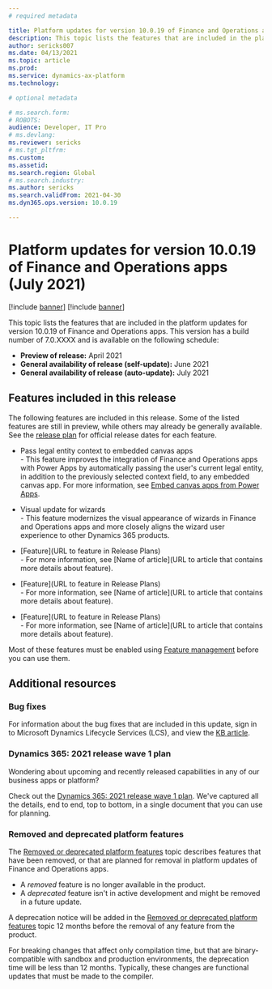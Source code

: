 ```yaml
---
# required metadata

title: Platform updates for version 10.0.19 of Finance and Operations apps (July 2021)
description: This topic lists the features that are included in the platform updates for version 10.0.19 of Finance and Operations apps.
author: sericks007
ms.date: 04/13/2021
ms.topic: article
ms.prod: 
ms.service: dynamics-ax-platform
ms.technology: 

# optional metadata

# ms.search.form: 
# ROBOTS: 
audience: Developer, IT Pro
# ms.devlang: 
ms.reviewer: sericks
# ms.tgt_pltfrm: 
ms.custom: 
ms.assetid:
ms.search.region: Global
# ms.search.industry: 
ms.author: sericks
ms.search.validFrom: 2021-04-30
ms.dyn365.ops.version: 10.0.19

---
```

# Platform updates for version 10.0.19 of Finance and Operations apps (July 2021)

[!include [banner](../includes/banner.md)]
[!include [banner](../includes/preview-banner.md)]

This topic lists the features that are included in the platform updates for version 10.0.19 of Finance and Operations apps. This version has a build number of 7.0.XXXX and is available on the following schedule:

- **Preview of release:** April 2021
- **General availability of release (self-update):** June 2021
- **General availability of release (auto-update):** July 2021

## Features included in this release

The following features are included in this release. Some of the listed features are still in preview, while others may already be generally available. See the [release plan](https://docs.microsoft.com/dynamics365-release-plan/2021wave1/finance-operations/finance-operations-crossapp-capabilities/planned-features) for official release dates for each feature.

-  Pass legal entity context to embedded canvas apps<br> - This feature improves the integration of Finance and Operations apps with Power Apps by automatically passing the user's current legal entity, in addition to the previously selected context field, to any embedded canvas app. For more information, see [Embed canvas apps from Power Apps](https://docs.microsoft.com/en-us/dynamics365/fin-ops-core/fin-ops/get-started/embed-power-apps?toc=/dynamics365/commerce/toc.json).

-  Visual update for wizards<br> - This feature modernizes the visual appearance of wizards in Finance and Operations apps and more closely aligns the wizard user experience to other Dynamics 365 products.

-  [Feature](URL to feature in Release Plans)<br>- For more information, see [Name of article](URL to article that contains more details about feature).

-  [Feature](URL to feature in Release Plans)<br>- For more information, see [Name of article](URL to article that contains more details about feature).

-  [Feature](URL to feature in Release Plans)<br>- For more information, see [Name of article](URL to article that contains more details about feature).

Most of these features must be enabled using [Feature management](../../fin-ops/get-started/feature-management/feature-management-overview.md) before you can use them.

## Additional resources

### Bug fixes

For information about the bug fixes that are included in this update, sign in to Microsoft Dynamics Lifecycle Services (LCS), and view the [KB article](https://lcs.dynamics.com).

### Dynamics 365: 2021 release wave 1 plan

Wondering about upcoming and recently released capabilities in any of our business apps or platform?

Check out the [Dynamics 365: 2021 release wave 1 plan](https://docs.microsoft.com/dynamics365-release-plan/2021wave1/). We've captured all the details, end to end, top to bottom, in a single document that you can use for planning.

### Removed and deprecated platform features

The [Removed or deprecated platform features](removed-deprecated-features-platform-updates.md) topic describes features that have been removed, or that are planned for removal in platform updates of Finance and Operations apps.

- A *removed* feature is no longer available in the product.
- A *deprecated* feature isn't in active development and might be removed in a future update.

A deprecation notice will be added in the [Removed or deprecated platform features](removed-deprecated-features-platform-updates.md) topic 12 months before the removal of any feature from the product.

For breaking changes that affect only compilation time, but that are binary-compatible with sandbox and production environments, the deprecation time will be less than 12 months. Typically, these changes are functional updates that must be made to the compiler.
